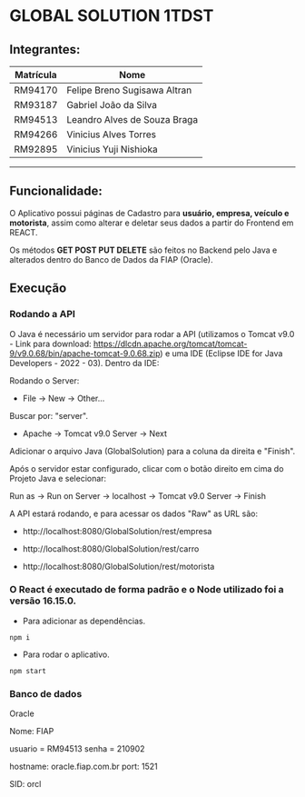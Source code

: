 # GLOBAL SOLUTION 1TDST

## Integrantes:

Matrícula | Nome
--- | ---
RM94170 | Felipe Breno Sugisawa Altran
RM93187 | Gabriel João da Silva
RM94513 | Leandro Alves de Souza Braga
RM94266 | Vinicius Alves Torres
RM92895 | Vinicius Yuji Nishioka

---

## Funcionalidade:

O Aplicativo possui páginas de Cadastro para **usuário, empresa, veículo e motorista**, assim como alterar e deletar seus dados a partir do Frontend em REACT.

Os métodos **GET POST PUT DELETE** são feitos no Backend pelo Java e alterados dentro do Banco de Dados da FIAP (Oracle).

## Execução

### Rodando a API

O Java é necessário um servidor para rodar a API (utilizamos o Tomcat v9.0 - Link para download: https://dlcdn.apache.org/tomcat/tomcat-9/v9.0.68/bin/apache-tomcat-9.0.68.zip) e uma IDE (Eclipse IDE for Java Developers - 2022 - 03). Dentro da IDE:

Rodando o Server:

* File -> New -> Other...

Buscar por: "server".

* Apache -> Tomcat v9.0 Server -> Next

Adicionar o arquivo Java (GlobalSolution) para a coluna da direita e "Finish".

Após o servidor estar configurado, clicar com o botão direito em cima do Projeto Java e selecionar:

Run as -> Run on Server -> localhost -> Tomcat v9.0 Server -> Finish

A API estará rodando, e para acessar os dados "Raw" as URL são:

* http://localhost:8080/GlobalSolution/rest/empresa

* http://localhost:8080/GlobalSolution/rest/carro

* http://localhost:8080/GlobalSolution/rest/motorista

### O React é executado de forma padrão e o Node utilizado foi a versão 16.15.0.

* Para adicionar as dependências.
```
npm i
```

* Para rodar o aplicativo.

```
npm start
```

### Banco de dados

Oracle

Nome: FIAP

usuario = RM94513
senha = 210902

hostname: oracle.fiap.com.br
port:  1521

SID: orcl